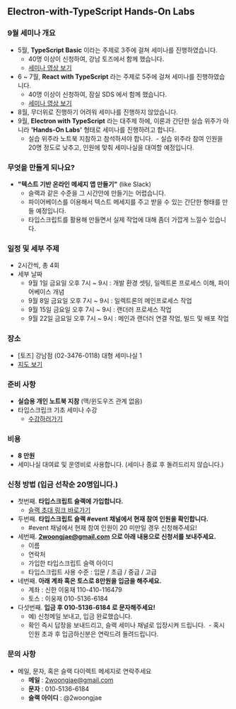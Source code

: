 ## Electron-with-TypeScript Hands-On Labs

### 9월 세미나 개요
- 5월, **TypeScript Basic** 이라는 주제로 3주에 걸쳐 세미나를 진행하였습니다.
  - 40명 이상이 신청하여, 강남 토즈에서 함께 했습니다.
  - [세미나 영상 보기](https://www.inflearn.com/course/%ED%83%80%EC%9E%85%EC%8A%A4%ED%81%AC%EB%A6%BD%ED%8A%B8-%EC%BD%94%EB%A6%AC%EC%95%84-1705-%EA%B8%B0%EC%B4%88-%EC%84%B8%EB%AF%B8%EB%82%98/)
- 6 ~ 7월, **React with TypeScript** 라는 주제로 5주에 걸쳐 세미나를 진행하였습니다.
  - 40명 이상이 신청하여, 잠실 SDS 에서 함께 했습니다.
  - [세미나 영상 보기](https://www.inflearn.com/course/react-with-typescript/)
- 8월, 무더위로 진행하기 어려워 세미나를 진행하지 않았습니다.
- 9월, **Electron with TypeScript** 라는 대주제 하에, 이론과 간단한 실습 위주가 아니라 **'Hands-On Labs'** 형태로 세미나를 진행하려고 합니다.
  - 실습 위주라 노트북 지참하고 참석하셔야 합니다.
  - 실습 위주라 참여 인원을 20명 정도로 낮추고, 인원에 맞춰 세미나실을 대여할 예정입니다.

### 무엇을 만들게 되나요?
- **"텍스트 기반 온라인 메세지 앱 만들기"** (like Slack)
  - 슬랙과 같은 수준을 그 시간안에 만들기는 어렵습니다.
  - 파이어베이스를 이용해서 텍스트 메세지를 주고 받을 수 있는 간단한 형태를 만들 예정입니다.
  - 타입스크립트를 활용해 만들면서 실제 작업에 대해 좀더 가깝게 느낄수 있습니다.

### 일정 및 세부 주제
- 2시간씩, 총 4회
- 세부 날짜
  - 9월 1일 금요일 오후 7시 ~ 9시 : 개발 환경 셋팅, 일렉트론 프로세스 이해, 파이어베이스 개념
  - 9월 8일 금요일 오후 7시 ~ 9시 : 일렉트론의 메인프로세스 작업
  - 9월 15일 금요일 오후 7시 ~ 9시 : 랜더러 프로세스 작업
  - 9월 22일 금요일 오후 7시 ~ 9시 : 메인과 랜더러 연결 작업, 빌드 및 배포 작업    

### 장소
- [토즈] 강남점 (02-3476-0118) 대형 세미나실 1
- [지도 보기](http://www.toz.co.kr/link.htm?id=10)

### 준비 사항
- **실습용 개인 노트북 지참** (맥/윈도우즈 관계 없음)
- 타입스크립크 기초 세미나 수강
  - [수강하러가기](https://www.inflearn.com/course/%ED%83%80%EC%9E%85%EC%8A%A4%ED%81%AC%EB%A6%BD%ED%8A%B8-%EC%BD%94%EB%A6%AC%EC%95%84-1705-%EA%B8%B0%EC%B4%88-%EC%84%B8%EB%AF%B8%EB%82%98/)

### 비용
- **8 만원**
- 세미나실 대여료 및 운영비로 사용합니다. (세미나 종료 후 돌려드리지 않습니다.)

### 신청 방법 (입금 선착순 20명입니다.)
- 첫번째. **타입스크립트 슬랙에 가입합니다.**
  - [슬랙 초대 링크 바로가기](https://ts-korea.now.sh/)
- 두번째. **타입스크립트 슬랙 #event 채널에서 현재 참여 인원을 확인합니다.**
  - #event 채널에서 현재 참여 인원이 20 미만일 경우 신청해주세요!
- 세번째. **2woongjae@gmail.com 으로 아래 내용으로 신청서를 보내주세요.**
  - 이름
  - 연락처
  - 가입한 타입스크립트 슬랙 아이디
  - 타입스크립트 사용 수준 : 입문 / 초급 / 중급 / 고급
- 네번째. **아래 계좌 혹은 토스로 8만원을 입금을 해주세요.**
  - 계좌 : 신한 이웅재 110-410-116479
  - 토스 : 이웅재 010-5136-6184
- 다섯번째. **입금 후 010-5136-6184 로 문자해주세요!**
  - 예) 신청메일 보내고, 입금 완료했습니다.
  - 확인 즉시 답장을 보내드리고, 슬랙 세미나 채널로 입장시켜 드립니다.
  - 혹시 인원 초과 후 입금하신분은 연락드려 돌려드립니다.

### 문의 사항
- 메일, 문자, 혹은 슬랙 다이렉트 메세지로 연락주세요
  - **메일** : 2woongjae@gmail.com
  - **문자** : 010-5136-6184
  - **슬랙 아이디** : @2woongjae
